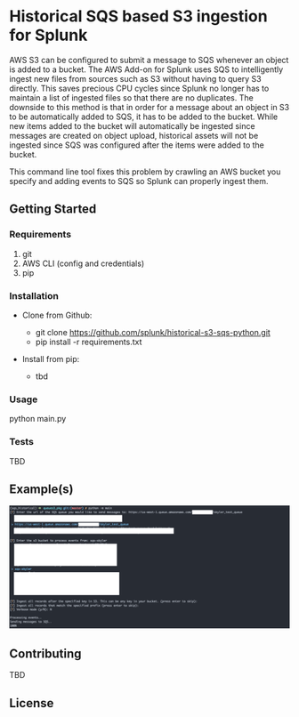 # Historical SQS based S3 ingestion for Splunk
AWS S3 can be configured to submit a message to SQS whenever an object is added to a bucket. The AWS Add-on for Splunk uses SQS to intelligently ingest new files from sources such as S3 without having to query S3 directly. This saves precious CPU cycles since Splunk no longer has to maintain a list of ingested files so that there are no duplicates. The downside to this method is that in order for a message about an object in S3 to be automatically added to SQS, it has to be added to the bucket.  While new items added to the bucket will automatically be ingested since messages are created on object upload, historical assets will not be ingested since SQS was configured after the items were added to the bucket.

This command line tool fixes this problem by crawling an AWS bucket you specify and adding events to SQS so Splunk can properly ingest them.

## Getting Started
### Requirements
1. git
2. AWS CLI (config and credentials)
3. pip

### Installation

- Clone from Github:
   - git clone https://github.com/splunk/historical-s3-sqs-python.git
   - pip install -r requirements.txt

- Install from pip:
    - tbd

### Usage
python main.py

### Tests
TBD

## Example(s)
![Getting Started](./screenshots/usage_screenshot.png)


## Contributing
TBD

## License